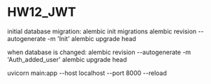 # HW12_JWT
initial database migration:
alembic init migrations
alembic revision --autogenerate -m 'Init'
alembic upgrade head

when database is changed:
alembic revision --autogenerate -m 'Auth_added_user'
alembic upgrade head

uvicorn main:app --host localhost --port 8000 --reload
